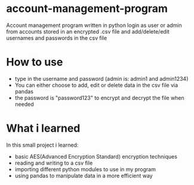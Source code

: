 # account-management-program 
Account management program written in python login as user or admin from accounts stored in an encrypted .csv file and add/delete/edit usernames and passwords in the csv file 

# How to use
- type in the username and password (admin is: admin1 and admin1234)
- You can either choose to add, edit or delete data in the csv file via pandas
- the password is "password123" to encrypt and decrypt the file when needed

# What i learned
In this small project i learned:

- basic AES(Advanced Encryption Standard) encryption techniques
- reading and writing to a csv file 
- importing different python modules to use in my program
- using pandas to manipulate data in a more efficient way 
